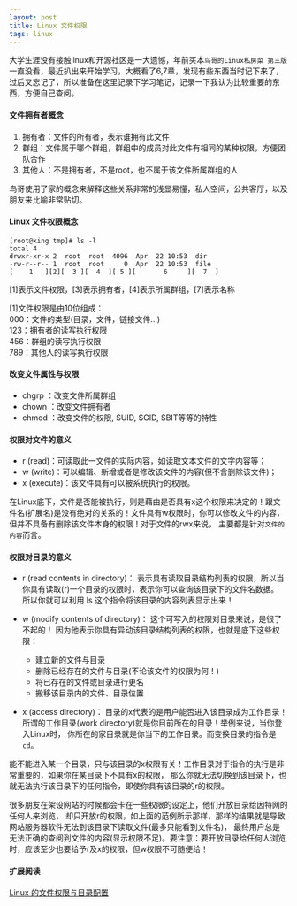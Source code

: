 ```yaml
---
layout: post
title: Linux 文件权限
tags: linux
---
```


大学生涯没有接触linux和开源社区是一大遗憾，年前买本`鸟哥的Linux私房菜 第三版`一直没看，最近扒出来开始学习，大概看了6,7章，发现有些东西当时记下来了，过后又忘记了，所以准备在这里记录下学习笔记，记录一下我认为比较重要的东西，方便自己查阅。

#### 文件拥有者概念

1. 拥有者：文件的所有者，表示谁拥有此文件
2. 群组：文件属于哪个群组，群组中的成员对此文件有相同的某种权限，方便团队合作
3. 其他人：不是拥有者，不是root，也不属于该文件所属群组的人
<!--more-->
鸟哥使用了家的概念来解释这些关系非常的浅显易懂，私人空间，公共客厅，以及朋友来比喻非常贴切。

#### Linux 文件权限概念

	[root@king tmp]# ls -l
	total 4
	drwxr-xr-x 2  root  root  4096  Apr  22 10:53  dir
	-rw-r--r-- 1  root  root     0  Apr  22 10:53  file
	[    1   ][2][  3 ][  4  ][ 5 ][       6     ][  7  ]

[1]表示文件权限，[3]表示拥有者，[4]表示所属群组，[7]表示名称

[1]文件权限是由10位组成：  
000：文件的类型(目录，文件，链接文件...)  
123：拥有者的读写执行权限    
456：群组的读写执行权限  
789：其他人的读写执行权限

#### 改变文件属性与权限

- chgrp ：改变文件所属群组
- chown ：改变文件拥有者
- chmod ：改变文件的权限, SUID, SGID, SBIT等等的特性

#### 权限对文件的意义

- r (read)：可读取此一文件的实际内容，如读取文本文件的文字内容等；
- w (write)：可以编辑、新增或者是修改该文件的内容(但不含删除该文件)；
- x (execute)：该文件具有可以被系统执行的权限。

在Linux底下，文件是否能被执行，则是藉由是否具有x这个权限来决定的！跟文件名(扩展名)是没有绝对的关系的！文件具有w权限时，你可以修改文件的内容， 但并不具备有删除该文件本身的权限！对于文件的rwx来说， 主要都是针对`文件的内容`而言。

#### 权限对目录的意义

- r (read contents in directory)：
表示具有读取目录结构列表的权限，所以当你具有读取(r)一个目录的权限时，表示你可以查询该目录下的文件名数据。 所以你就可以利用 ls 这个指令将该目录的内容列表显示出来！
- w (modify contents of directory)：
这个可写入的权限对目录来说，是很了不起的！ 因为他表示你具有异动该目录结构列表的权限，也就是底下这些权限：

	+ 建立新的文件与目录
	+ 删除已经存在的文件与目录(不论该文件的权限为何！)
	+ 将已存在的文件或目录进行更名
	+ 搬移该目录内的文件、目录位置

- x (access directory)：
目录的x代表的是用户能否进入该目录成为工作目录！ 所谓的工作目录(work directory)就是你目前所在的目录！举例来说，当你登入Linux时， 你所在的家目录就是你当下的工作目录。而变换目录的指令是`cd`。

能不能进入某一个目录，只与该目录的x权限有关！工作目录对于指令的执行是非常重要的，如果你在某目录下不具有x的权限， 那么你就无法切换到该目录下，也就无法执行该目录下的任何指令，即使你具有该目录的r的权限。

很多朋友在架设网站的时候都会卡在一些权限的设定上，他们开放目录给因特网的任何人来浏览， 却只开放r的权限，如上面的范例所示那样，那样的结果就是导致网站服务器软件无法到该目录下读取文件(最多只能看到文件名)， 最终用户总是无法正确的查阅到文件的内容(显示权限不足)。要注意：要开放目录给任何人浏览时，应该至少也要给予r及x的权限，但w权限不可随便给！

#### 扩展阅读

[Linux 的文件权限与目录配置](http://vbird.dic.ksu.edu.tw/linux_basic/0210filepermission.php)